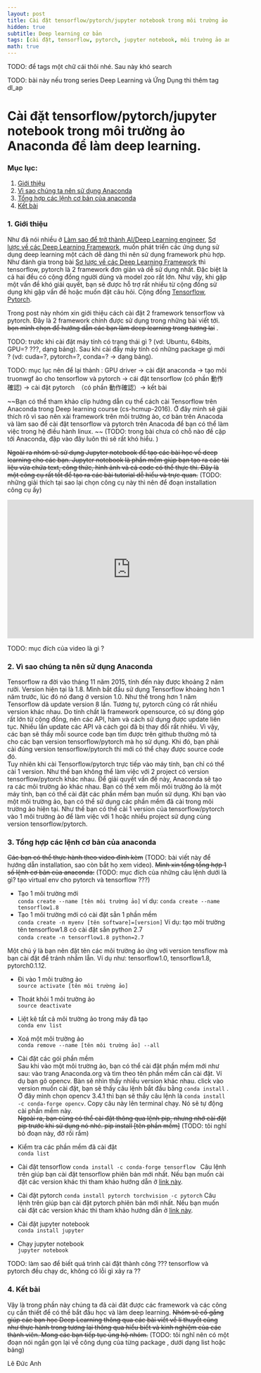 ```yaml
---
layout: post
title: Cài đặt tensorflow/pytorch/jupyter notebook trong môi trường ảo Anaconda để làm deep learning.
hidden: true
subtitle: Deep learning cơ bản
tags: [cài đặt, tensorflow, pytorch, jupyter notebook, môi trường ảo anaconda]
math: true
---
```


TODO: để tags một chữ cái thôi nhé. Sau này khó search

TODO: bài này nếu trong series  Deep Learning và Ứng Dụng  thì thêm tag dl_ap 

# Cài đặt tensorflow/pytorch/jupyter notebook trong môi trường ảo Anaconda để làm deep learning.
### Mục lục:
1. [Giới thiệu](#intro)
2. [Vì sao chúng ta nên sử dụng Anaconda](#notation )
3. [Tổng hợp các lệnh cơ bản của anaconda](#forward)
4. [Kết bài](#conclusion)


### 1. Giới thiệu <a name="intro"></a>
Như đã nói nhiều ở [Làm sao để trở thành AI/Deep Learning engineer](https://www.facebook.com/permalink.php?story_fbid=212067389390163&id=204704190126483), [Sơ lược về các Deep Learning Framework](https://dlapplications.github.io/2018-06-13-dlframework/), muốn phát triển các ứng dụng sử dụng deep learning một cách dễ dàng thì nên sử dụng framework phù hợp. Như đánh gia trong bài [Sơ lược về các Deep Learning Framework](https://dlapplications.github.io/2018-06-13-dlframework/) thì tensorflow, pytorch là 2 framework đơn giản và dễ sử dụng nhất. Đặc biệt là cả hai đều có cộng đồng người dùng và model zoo rất lớn. Như vậy, khi gặp một vấn đề khó giải quyết, bạn sẽ được hỗ trợ rất nhiều từ cộng đồng sử dụng khi gặp vấn đề hoặc muốn đặt câu hỏi. Cộng đồng [Tensorflow](https://www.tensorflow.org/community/),  [Pytorch](https://discuss.pytorch.org/).  

Trong post này nhóm xin giới thiệu cách cài đặt 2 framework tensorflow và pytorch. Đây là 2 framework chính được sử dụng trong những bài viết tới. ~~bọn mình chọn để hướng dẫn các bạn làm deep learning trong tương lai~~ . 


TODO: trước khi cài đặt máy tính có trạng thái gì ? (vd: Ubuntu, 64bits, GPU=? ???, dạng bảng). 
Sau khi cài đấy máy tính có những package gì mới ? (vd: cuda=?, pytorch=?, conda=? -> dạng bảng). 

TODO: mục lục nên để lại thành  : GPU driver -> cài đặt anaconda -> tạo môi truonwgf ảo cho tensorflow và pytorch -> cái đặt tensorflow (có phần 動作確認) -> cài đặt pytorch　（có phần 動作確認）-> kết bài 

~~Bạn có thể tham khảo clip hướng dẫn cụ thể cách cài Tensorflow trên Anaconda trong Deep learning course (cs-hcmup-2016). Ở đây mình sẽ giải thích rõ vì sao nên xài framework trên môi trường ảo, cơ bản trên Anacoda và làm sao để cài đặt tensorflow và pytorch trên Anacoda để bạn có thể làm việc trong hệ điều hành linux. ~~ (TODO: trong bài chưa có chỗ nào đề cập tới Anaconda, đập vào đây luôn thì sẽ rất khó hiểu. ) 

~~Ngoài ra nhóm sẽ sử dụng Jupyter notebook để tạo các bài học về deep learning cho các bạn. Jupyter notebook là phần mềm giúp bạn tạo ra các tài liệu vừa chứa text, công thức, hình ảnh và cả code có thể thực thi. Đây là một công cụ rất tốt để tạo ra các bài tutorial dễ hiểu và trực quan.~~ (TODO: những giải thích tại sao lại chọn công cụ này thì nên để đoạn installation công cụ ấy) 

<iframe width="560" height="315" src="https://www.youtube.com/embed/t_pxnHpRszg" frameborder="0" allow="autoplay; encrypted-media" allowfullscreen></iframe>

TODO: mục đích của video là gì ?

### 2. Vì sao chúng ta nên sử dụng Anaconda <a name="notation"></a>

Tensorflow ra đời vào tháng 11 năm 2015, tính đến này được khoảng 2 năm rưỡi.
Version hiện tại là 1.8. Mình bắt đầu sử dụng Tensorflow khoảng hơn 1 năm trước, lúc đó nó đang ở version 1.0. Như thế trong hơn 1 năm Tensorflow dã update version 8 lần. Tương tự, pytorch cũng có rất nhiều version khác nhau. Do tính chất là framework opensource, có sự đóng góp rất lớn từ cộng đồng, nên các API, hàm và cách sử dụng được update liên tục. Nhiều lần update các API và cách gọi đã bị thay đổi rất nhiều. Vì vậy, các bạn sẽ thấy mỗi source code bạn tìm được trên github thường mô tả cho các bạn version tensorflow/pytorch mà họ sử dụng. Khi đó, bạn phải cài đúng version tensorflow/pytorch thì mới có thể chạy được source code đó.  
Tuy nhiên khi cài Tensorflow/pytorch trực tiếp vào máy tính, bạn chỉ có thể cài 1 version. Như thế bạn không thể làm việc với 2 project có version tensorflow/pytorch khác nhau. Để giải quyết vấn đề này, Anaconda sẽ tạo ra các môi trường ảo khác nhau. Bạn có thể xem mỗi môi trường ảo là một máy tính, bạn có thể cài đặt các phần mềm bạn muốn sử dụng. Khi bạn vào một môi trường ảo, bạn có thể sử dụng các phần mềm đã cài trong môi trường ảo hiện tại. Như thế bạn có thể cài 1 version của tensorflow/pytorch vào 1 môi trường ảo để làm việc với 1 hoặc nhiều project sử dụng cùng version tensorflow/pytorch.


### 3. Tổng hợp các lệnh cơ bản của anaconda <a name="forward"></a>

~~Các bạn có thể thực hành theo video đính kèm~~ (TODO: bài viết này để hướng dẫn installation, sao còn bắt họ xem video). ~~Mình xin tổng tổng hợp 1 số lệnh cơ bản của anaconda:~~ (TODO: mục đích của những câu lệnh dưới là gì? tạo virtual env cho pytorch và tensorflow ???)
+ Tạo 1 môi trường mới  
```conda create --name [tên môi trường ảo]```
ví dụ: ```conda create --name tensorflow1.8``` 
+ Tạo 1 môi trường mới có cài đặt sẳn 1 phần mềm  
```conda create -n myenv [tên software]=[version]``` 
Ví dụ: tạo môi trường tên tensorflow1.8 có cài đặt sẳn python 2.7  
```conda create -n tensorflow1.8 python=2.7```  

Một chú ý là bạn nên đặt tên các môi trường ảo ứng với version tensflow mà bạn cài đặt để tránh nhầm lẫn. Ví dụ như: tensorflow1.0, tensorflow1.8, pytorch0.1.12.  

+ Đi vào 1 môi trường ảo  
```source activate [tên môi trường ảo]```  
+ Thoát khỏi 1 môi trường ảo  
```source deactivate```

+ Liệt kê tất cả môi trường ảo trong máy đã tạo  
```conda env list```  
+ Xoá một môi trường ảo  
```conda remove --name [tên môi trường ảo] --all```  
+ Cài đặt các gói phần mềm  
Sau khi vào một môi trường ảo, bạn có thể cài đặt phần mềm mới như sau: vào trang Anaconda.org và tìm theo tên phần mềm cần cài đặt. Ví dụ bạn gõ opencv. Bàn sẽ nhìn thấy nhiều version khác nhau. click vào version muốn cài đặt, bạn sẽ thấy câu lệnh bắt đầu bằng ```conda install``` . Ở đây mình chọn opencv 3.4.1 thì bạn sẽ thầy câu lệnh là ```conda install -c conda-forge opencv```. Copy câu này lên terminal chạy. Nó sẽ tự động cài phần mềm này.  
~~Ngoài ra, bạn cũng có thể cài đặt thông qua lệnh pip, nhưng nhớ cài đặt pip trước khi sử dụng nó nhé. pip install [tên phần mềm]~~ (TODO: tôi nghĩ bỏ đoạn này, đỡ rối rắm)  
+ Kiểm tra các phần mềm đã cài đặt  
```conda list```

+ Cài đặt tensorflow
```conda install -c conda-forge tensorflow ```
Câu lệnh trên giúp bạn cài đặt tensorflow phiên bản mới nhất. Nếu bạn muốn cài đặt các version khác thì tham khảo hướng dẫn ở [link này](https://www.tensorflow.org/install/install_linux#InstallingAnaconda).
+ Cài đặt pytorch
```conda install pytorch torchvision -c pytorch```
Câu lệnh trên giúp bạn cài đặt pytorch phiên bản mới nhất. Nếu bạn muốn cài đặt các version khác thì tham khảo hướng dẫn ở  [link này](https://pytorch.org/previous-versions/).

+ Cài đặt jupyter notebook  
```conda install jupyter```  

+ Chạy jupyter notebook  
```jupyter notebook```

TODO: làm sao để biết quá trình cài đặt thành công ??? tensorflow và pytorch đều chạy dc, không có lỗi gì xảy ra ??

### 4. Kết bài <a name="intro"></a>
Vậy là trong phần này chúng ta đã cài đăt được các framework và các công cụ cần thiết để có thể bắt đầu học và làm deep learning. ~~Nhóm sẽ cố gắng giúp các bạn học Deep Learning thông qua các bài viết về lí thuyết cũng như thực hành trong tương lai thông qua hiểu biết và kinh nghiệm của các thành viên. Mong các bạn tiếp tục ủng hộ nhóm.~~ (TODO: tôi nghĩ nên có một đoạn nói ngắn gọn lại về công dụng của từng package , dưới dạng list hoặc bảng)

Lê Đức Anh






